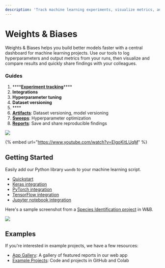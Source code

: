 ```yaml
---
description: 'Track machine learning experiments, visualize metrics, and share results'
---
```


# Weights & Biases

Weights & Biases helps you build better models faster with a central dashboard for machine learning projects. Use our tools to log hyperparameters and output metrics from your runs, then visualize and compare results and quickly share findings with your colleagues. 

### Guides

1. \*\*\*\*[**Experiment tracking**](guides/track/)\*\*\*\*
2. **Integrations**
3. **Hyperparameter tuning**
4. **Dataset versioning**
5. \*\*\*\*
6. [**Artifacts**](guides/artifacts/): Dataset versioning, model versioning
7. [**Sweeps**](guides/sweeps/): Hyperparameter optimization
8. [**Reports**](guides/reports.md): Save and share reproducible findings

![](.gitbook/assets/workflow-june-2020-v1.png)

{% embed url="https://www.youtube.com/watch?v=EIgoKitLUqM" %}

## Getting Started

Easily add our Python library `wandb` to your machine learning script.

* [Quickstart](quickstart.md)
* [Keras integration](guides/integrations/keras.md)
* [PyTorch integration](guides/integrations/pytorch.md)
* [TensorFlow integration](guides/integrations/tensorflow.md)
* [Jupyter notebook integration](guides/integrations/jupyter.md)

Here's a sample screenshot from a [Species Identification project](https://app.wandb.ai/stacey/curr_learn/reports?view=stacey%2FSpecies%20Identification) in W&B.

![](.gitbook/assets/screen-shot-2020-08-07-at-1.16.16-pm.png)

## Examples

If you're interested in example projects, we have a few resources:

* [App Gallery](https://app.wandb.ai/gallery): A gallery of featured reports in our web app
* [Example Projects](): Code and projects in GitHub and Colab

